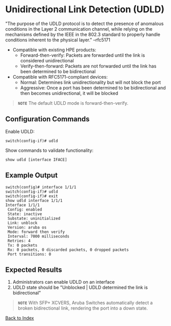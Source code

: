 # Unidirectional Link Detection (UDLD)

"The purpose of the UDLD protocol is to detect the presence of anomalous conditions in the Layer 2 communication channel, while relying on the mechanisms defined by the IEEE in the 802.3 standard to properly handle conditions inherent to the physical layer." –rfc5171

* Compatible with existing HPE products:
	* Forward-then-verify: Packets are forwarded until the link is considered unidirectional
	* Verify-then-forward: Packets are not forwarded until the link has been determined to be bidirectional
* Compatible with RFC5171-compliant devices:
	* Normal: Determines link unidirectionality but will not block the port
	* Aggressive: Once a port has been determined to be bidirectional and then becomes unidirectional, it will be blocked

> **`NOTE`** The default UDLD mode is forward-then-verify.

## Configuration Commands

Enable UDLD:

```text
switch(config-if)# udld
```

Show commands to validate functionality:

```text
show udld [interface IFACE]
```

## Example Output

```text
switch(config)# interface 1/1/1
switch(config-if)# udld
switch(config-if)# exit
show udld interface 1/1/1
Interface 1/1/1
 Config: enabled
 State: inactive
 Substate: uninitialized
 Link: unblock
 Version: aruba os
 Mode: forward then verify
 Interval: 7000 milliseconds
 Retries: 4
 Tx: 0 packets
 Rx: 0 packets, 0 discarded packets, 0 dropped packets
 Port transitions: 0
```

## Expected Results

1. Administrators can enable UDLD on an interface
1. UDLD state should be "Unblocked | UDLD determined the link is bidirectional"

> **`NOTE`** With SFP+ XCVERS, Aruba Switches automatically detect a broken bidirectional link, rendering the port into a down state.

[Back to Index](../README.md)

